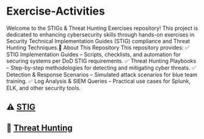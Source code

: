 # <a>Exercise-Activities</a>
Welcome to the STIGs & Threat Hunting Exercises repository! This project is dedicated to enhancing cybersecurity skills through hands-on exercises in Security Technical Implementation Guides (STIG) compliance and Threat Hunting Techniques.📌 About This Repository
This repository provides:
✅ STIG Implementation Guides – Scripts, checklists, and automation for securing systems per DoD STIG requirements.
✅ Threat Hunting Playbooks – Step-by-step methodologies for detecting and mitigating cyber threats.
✅ Detection & Response Scenarios – Simulated attack scenarios for blue team training.
✅ Log Analysis & SIEM Queries – Practical use cases for Splunk, ELK, and other security tools.
## ⚠️ [STIG](https://github.com/Cwillii82/STIGS/tree/main)
## 🚨 [Threat Hunting](https://github.com/Cwillii82/Threat-Hunting/tree/main)
